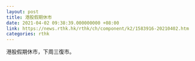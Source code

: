 ```yaml
---
layout: post
title: 港股假期休市
date: 2021-04-02 09:38:39.000000000 +08:00
link: https://news.rthk.hk/rthk/ch/component/k2/1583916-20210402.htm
categories: rthk
---
```


港股假期休市，下周三復市。

